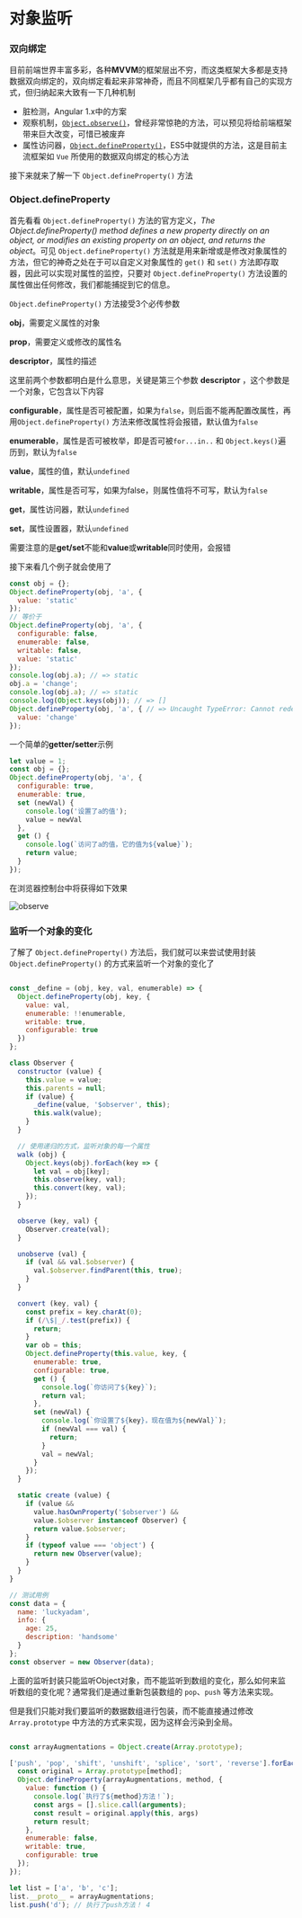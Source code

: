 # 对象监听

### 双向绑定

目前前端世界丰富多彩，各种**MVVM**的框架层出不穷，而这类框架大多都是支持数据双向绑定的，双向绑定看起来非常神奇，而且不同框架几乎都有自己的实现方式，但归纳起来大致有一下几种机制

- 脏检测，Angular 1.x中的方案
- 观察机制，[``Object.observe()``](https://developer.mozilla.org/en/docs/Web/JavaScript/Reference/Global_Objects/Object/observe)，曾经非常惊艳的方法，可以预见将给前端框架带来巨大改变，可惜已被废弃
- 属性访问器，[``Object.defineProperty()``](https://developer.mozilla.org/en/docs/Web/JavaScript/Reference/Global_Objects/Object/defineProperty)，ES5中就提供的方法，这是目前主流框架如 `Vue` 所使用的数据双向绑定的核心方法

接下来就来了解一下 ``Object.defineProperty()`` 方法

### Object.defineProperty

首先看看 ``Object.defineProperty()`` 方法的官方定义，*The Object.defineProperty() method defines a new property directly on an object, or modifies an existing property on an object, and returns the object*。可见 ``Object.defineProperty()`` 方法就是用来新增或是修改对象属性的方法，但它的神奇之处在于可以自定义对象属性的 `get()` 和 `set()` 方法即存取器，因此可以实现对属性的监控，只要对 ``Object.defineProperty()`` 方法设置的属性做出任何修改，我们都能捕捉到它的信息。

``Object.defineProperty()`` 方法接受3个必传参数

**obj**，需要定义属性的对象

**prop**，需要定义或修改的属性名

**descriptor**，属性的描述

这里前两个参数都明白是什么意思，关键是第三个参数 **descriptor** ，这个参数是一个对象，它包含以下内容

**configurable**，属性是否可被配置，如果为`false`，则后面不能再配置改属性，再用``Object.defineProperty()`` 方法来修改属性将会报错，默认值为`false`

**enumerable**，属性是否可被枚举，即是否可被`for...in..` 和 `Object.keys()`遍历到，默认为`false`

**value**，属性的值，默认`undefined`

**writable**，属性是否可写，如果为false，则属性值将不可写，默认为`false`

**get**，属性访问器，默认`undefined`

**set**，属性设置器，默认`undefined`

需要注意的是**get/set**不能和**value**或**writable**同时使用，会报错

接下来看几个例子就会使用了

```javascript
const obj = {};
Object.defineProperty(obj, 'a', {
  value: 'static'
});
// 等价于
Object.defineProperty(obj, 'a', {
  configurable: false,
  enumerable: false,
  writable: false,
  value: 'static'
});
console.log(obj.a); // => static
obj.a = 'change';
console.log(obj.a); // => static
console.log(Object.keys(obj)); // => []
Object.defineProperty(obj, 'a', { // => Uncaught TypeError: Cannot redefine property: a
  value: 'change'
});
```

一个简单的**getter/setter**示例

```javascript
let value = 1;
const obj = {};
Object.defineProperty(obj, 'a', {
  configurable: true,
  enumerable: true,
  set (newVal) {
    console.log('设置了a的值');
    value = newVal
  },
  get () {
    console.log(`访问了a的值，它的值为${value}`);
    return value;
  }
});
```

在浏览器控制台中将获得如下效果

![observe](http://ww2.sinaimg.cn/large/49320207gw1fbfrsdnzjpg20zs0q8hdw.gif)

### 监听一个对象的变化

了解了 `Object.defineProperty()` 方法后，我们就可以来尝试使用封装 `Object.defineProperty()` 的方式来监听一个对象的变化了

```javascript

const _define = (obj, key, val, enumerable) => {
  Object.defineProperty(obj, key, {
    value: val,
    enumerable: !!enumerable,
    writable: true,
    configurable: true
  })
};

class Observer {
  constructor (value) {
    this.value = value;
    this.parents = null;
    if (value) {
      _define(value, '$observer', this);
      this.walk(value);
    }
  }

  // 使用递归的方式，监听对象的每一个属性
  walk (obj) {
    Object.keys(obj).forEach(key => {
      let val = obj[key];
      this.observe(key, val);
      this.convert(key, val);
    });
  }

  observe (key, val) {
    Observer.create(val);
  }

  unobserve (val) {
    if (val && val.$observer) {
      val.$observer.findParent(this, true);
    }
  }

  convert (key, val) {
    const prefix = key.charAt(0);
    if (/\$|_/.test(prefix)) {
      return;
    }
    var ob = this;
    Object.defineProperty(this.value, key, {
      enumerable: true,
      configurable: true,
      get () {
        console.log(`你访问了${key}`);
        return val;
      },
      set (newVal) {
        console.log(`你设置了${key}，现在值为${newVal}`);
        if (newVal === val) {
          return;
        }
        val = newVal;
      }
    });
  }

  static create (value) {
    if (value && 
      value.hasOwnProperty('$observer') && 
      value.$observer instanceof Observer) {
      return value.$observer;
    }
    if (typeof value === 'object') {
      return new Observer(value);
    }
  }
}

// 测试用例
const data = {
  name: 'luckyadam',
  info: {
    age: 25,
    description: 'handsome'
  }
};
const observer = new Observer(data);
```

上面的监听封装只能监听Object对象，而不能监听到数组的变化，那么如何来监听数组的变化呢？通常我们是通过重新包装数组的 `pop`、`push` 等方法来实现。

但是我们只能对我们要监听的数据数组进行包装，而不能直接通过修改 `Array.prototype` 中方法的方式来实现，因为这样会污染到全局。

```javascript

const arrayAugmentations = Object.create(Array.prototype);

['push', 'pop', 'shift', 'unshift', 'splice', 'sort', 'reverse'].forEach((method) => {
  const original = Array.prototype[method];
  Object.defineProperty(arrayAugmentations, method, {
    value: function () {
      console.log(`执行了${method}方法！`);
      const args = [].slice.call(arguments);
      const result = original.apply(this, args)
      return result;
    },
    enumerable: false,
    writable: true,
    configurable: true
  });
});

let list = ['a', 'b', 'c'];
list.__proto__ = arrayAugmentations;
list.push('d'); // 执行了push方法！ 4
```